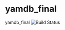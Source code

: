 # yamdb_final
yamdb_final
![Build Status](https://github.com/hi-ais/yamdb_final/workflows/Django-app%20workflow/badge.svg)